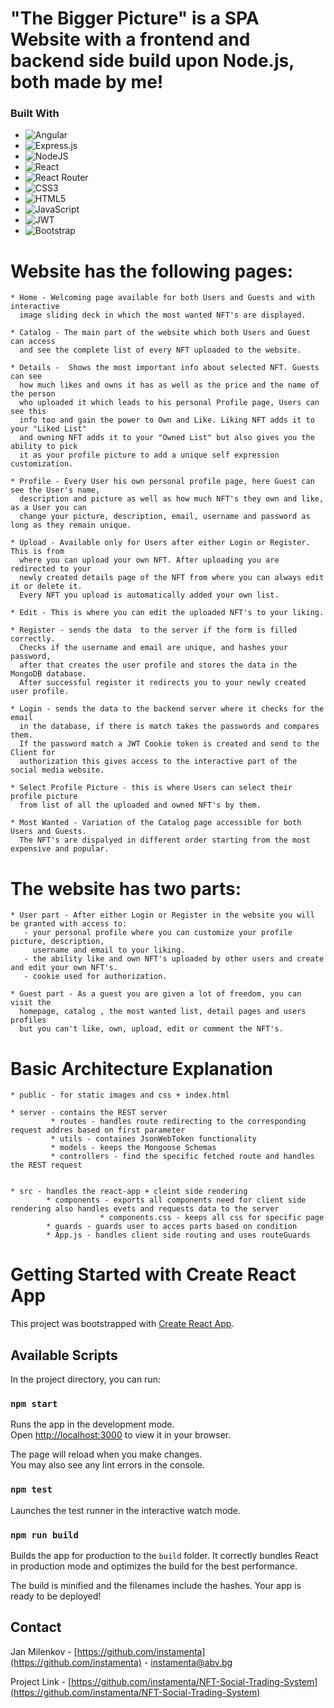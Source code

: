 # "The Bigger Picture" is a SPA Website with a frontend and backend side build upon Node.js, both made by me!
### Built With
* ![Angular](https://img.shields.io/badge/angular-%23DD0031.svg?style=for-the-badge&logo=angular&logoColor=white)
* ![Express.js](https://img.shields.io/badge/express.js-%23404d59.svg?style=for-the-badge&logo=express&logoColor=%2361DAFB)
* ![NodeJS](https://img.shields.io/badge/node.js-6DA55F?style=for-the-badge&logo=node.js&logoColor=white)
* ![React](https://img.shields.io/badge/react-%2320232a.svg?style=for-the-badge&logo=react&logoColor=%2361DAFB)
* ![React Router](https://img.shields.io/badge/React_Router-CA4245?style=for-the-badge&logo=react-router&logoColor=white)
* ![CSS3](https://img.shields.io/badge/css3-%231572B6.svg?style=for-the-badge&logo=css3&logoColor=white)
* ![HTML5](https://img.shields.io/badge/html5-%23E34F26.svg?style=for-the-badge&logo=html5&logoColor=white)
* ![JavaScript](https://img.shields.io/badge/javascript-%23323330.svg?style=for-the-badge&logo=javascript&logoColor=%23F7DF1E)
* ![JWT](https://img.shields.io/badge/JWT-black?style=for-the-badge&logo=JSON%20web%20tokens)
* ![Bootstrap](https://img.shields.io/badge/bootstrap-%23563D7C.svg?style=for-the-badge&logo=bootstrap&logoColor=white)
      
# Website has the following pages: 

    * Home - Welcoming page available for both Users and Guests and with interactive
      image sliding deck in which the most wanted NFT's are displayed.
    
    * Catalog - The main part of the website which both Users and Guest can access
      and see the complete list of every NFT uploaded to the website.
    
    * Details -  Shows the most important info about selected NFT. Guests can see
      how much likes and owns it has as well as the price and the name of the person
      who uploaded it which leads to his personal Profile page, Users can see this
      info too and gain the power to Own and Like. Liking NFT adds it to your "Liked List" 
      and owning NFT adds it to your "Owned List" but also gives you the ability to pick
      it as your profile picture to add a unique self expression customization.
    
    * Profile - Every User his own personal profile page, here Guest can see the User's name, 
      description and picture as well as how much NFT's they own and like, as a User you can 
      change your picture, description, email, username and password as long as they remain unique.
    
    * Upload - Available only for Users after either Login or Register. This is from 
      where you can upload your own NFT. After uploading you are redirected to your 
      newly created details page of the NFT from where you can always edit it or delete it. 
      Every NFT you upload is automatically added your own list.
    
    * Edit - This is where you can edit the uploaded NFT's to your liking.
    
    * Register - sends the data  to the server if the form is filled correctly.
      Checks if the username and email are unique, and hashes your password,
      after that creates the user profile and stores the data in the MongoDB database.
      After successful register it redirects you to your newly created user profile. 
    
    * Login - sends the data to the backend server where it checks for the email 
      in the database, if there is match takes the passwords and compares them. 
      If the password match a JWT Cookie token is created and send to the Client for 
      authorization this gives access to the interactive part of the social media website.
    
    * Select Profile Picture - this is where Users can select their profile picture 
      from list of all the uploaded and owned NFT's by them.
    
    * Most Wanted - Variation of the Catalog page accessible for both Users and Guests.
      The NFT's are dispalyed in different order starting from the most expensive and popular.
    
# The website has two parts:

    * User part - After either Login or Register in the website you will be granted with access to:
       - your personal profile where you can customize your profile picture, description,
         username and email to your liking.
       - the ability like and own NFT's uploaded by other users and create and edit your own NFT's.
       - cookie used for authorization.

    * Guest part - As a guest you are given a lot of freedom, you can visit the 
      homepage, catalog , the most wanted list, detail pages and users profiles
      but you can't like, own, upload, edit or comment the NFT's.
    
# Basic Architecture Explanation

    * public - for static images and css + index.html

    * server - contains the REST server 
             * routes - handles route redirecting to the corresponding request addres based on first parameter
             * utils - containes JsonWebToken functionality
             * models - keeps the Mongoose Schemas 
             * controllers - find the specific fetched route and handles the REST request
  

    * src - handles the react-app + cleint side rendering
            * components - exports all components need for client side rendering also handles evets and requests data to the server
                        * components.css - keeps all css for specific page
            * guards - guards user to acces parts based on condition
            * App.js - handles client side routing and uses routeGuards

# Getting Started with Create React App

This project was bootstrapped with [Create React App](https://github.com/facebook/create-react-app).

## Available Scripts

In the project directory, you can run:

### `npm start`

Runs the app in the development mode.\
Open [http://localhost:3000](http://localhost:3000) to view it in your browser.

The page will reload when you make changes.\
You may also see any lint errors in the console.

### `npm test`

Launches the test runner in the interactive watch mode.

### `npm run build`

Builds the app for production to the `build` folder.
It correctly bundles React in production mode and optimizes the build for the best performance.

The build is minified and the filenames include the hashes.
Your app is ready to be deployed!

## Contact

Jan Milenkov - [https://github.com/instamenta](https://github.com/instamenta) - instamenta@abv.bg

Project Link - [https://github.com/instamenta/NFT-Social-Trading-System](https://github.com/instamenta/NFT-Social-Trading-System)

